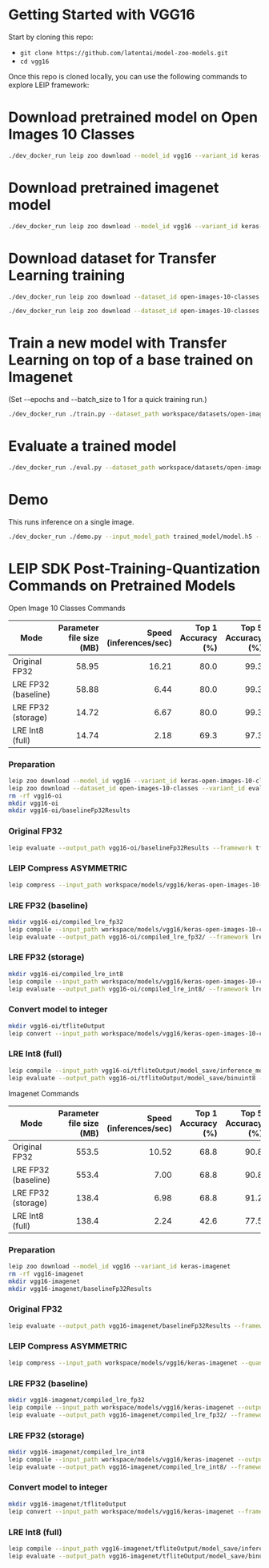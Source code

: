 # Getting Started with VGG16

Start by cloning this repo:
* ```git clone https://github.com/latentai/model-zoo-models.git```
* ```cd vgg16```

Once this repo is cloned locally, you can use the following commands to explore LEIP framework:


# Download pretrained model on Open Images 10 Classes
```bash
./dev_docker_run leip zoo download --model_id vgg16 --variant_id keras-open-images-10-classes
```
# Download pretrained imagenet model
```bash
./dev_docker_run leip zoo download --model_id vgg16 --variant_id keras-imagenet
```
# Download dataset for Transfer Learning training
```bash
./dev_docker_run leip zoo download --dataset_id open-images-10-classes --variant_id train

./dev_docker_run leip zoo download --dataset_id open-images-10-classes --variant_id eval
```
# Train a new model with Transfer Learning on top of a base trained on Imagenet

(Set --epochs and --batch_size to 1 for a quick training run.)
```bash
./dev_docker_run ./train.py --dataset_path workspace/datasets/open-images-10-classes/train/  --eval_dataset_path workspace/datasets/open-images-10-classes/eval/ --epochs 100
```
# Evaluate a trained model
```bash
./dev_docker_run ./eval.py --dataset_path workspace/datasets/open-images-10-classes/eval/ --input_model_path trained_model/model.h5
```
# Demo

This runs inference on a single image.
```bash
./dev_docker_run ./demo.py --input_model_path trained_model/model.h5 --image_file test_images/dog.jpg
```
# LEIP SDK Post-Training-Quantization Commands on Pretrained Models

Open Image 10 Classes Commands

|       Mode        |Parameter file size (MB)|Speed (inferences/sec)|Top 1 Accuracy (%)|Top 5 Accuracy (%)|
|-------------------|-----------------------:|---------------------:|-----------------:|-----------------:|
|Original FP32      |                   58.95|                 16.21|              80.0|              99.3|
|LRE FP32 (baseline)|                   58.88|                  6.44|              80.0|              99.3|
|LRE FP32 (storage) |                   14.72|                  6.67|              80.0|              99.3|
|LRE Int8 (full)    |                   14.74|                  2.18|              69.3|              97.3|

### Preparation
```bash
leip zoo download --model_id vgg16 --variant_id keras-open-images-10-classes
leip zoo download --dataset_id open-images-10-classes --variant_id eval
rm -rf vgg16-oi
mkdir vgg16-oi
mkdir vgg16-oi/baselineFp32Results
```
### Original FP32
```bash
leip evaluate --output_path vgg16-oi/baselineFp32Results --framework tf --input_path workspace/models/vgg16/keras-open-images-10-classes --test_path workspace/datasets/open-images-10-classes/eval/index.txt --class_names workspace/models/vgg16/keras-open-images-10-classes/class_names.txt
```
### LEIP Compress ASYMMETRIC
```bash
leip compress --input_path workspace/models/vgg16/keras-open-images-10-classes --quantizer ASYMMETRIC --bits 8 --output_path vgg16-oi/checkpointCompressed/
```
### LRE FP32 (baseline)
```bash
mkdir vgg16-oi/compiled_lre_fp32
leip compile --input_path workspace/models/vgg16/keras-open-images-10-classes --output_path vgg16-oi/compiled_lre_fp32/bin --input_types=float32 --data_type=float32
leip evaluate --output_path vgg16-oi/compiled_lre_fp32/ --framework lre --input_types=float32 --input_path vgg16-oi/compiled_lre_fp32/bin --test_path workspace/datasets/open-images-10-classes/eval/index.txt --class_names workspace/models/vgg16/keras-open-images-10-classes/class_names.txt
```
### LRE FP32 (storage)
```bash
mkdir vgg16-oi/compiled_lre_int8
leip compile --input_path workspace/models/vgg16/keras-open-images-10-classes --output_path vgg16-oi/compiled_lre_int8/bin --input_types=uint8 --data_type=int8
leip evaluate --output_path vgg16-oi/compiled_lre_int8/ --framework lre --input_types=uint8 --input_path vgg16-oi/compiled_lre_int8/bin --test_path workspace/datasets/open-images-10-classes/eval/index.txt --class_names workspace/models/vgg16/keras-open-images-10-classes/class_names.txt
```
### Convert model to integer
```bash
mkdir vgg16-oi/tfliteOutput
leip convert --input_path workspace/models/vgg16/keras-open-images-10-classes --framework tflite --output_path vgg16-oi/tfliteOutput --data_type int8 --policy TfLite --rep_dataset /shared-workdir/workspace/datasets/open-images-10-classes/eval/Apple/06e47f3aa0036947.jpg
```
### LRE Int8 (full)
```bash
leip compile --input_path vgg16-oi/tfliteOutput/model_save/inference_model.cast.tflite --output_path vgg16-oi/tfliteOutput/model_save/binuint8 --input_types=uint8
leip evaluate --output_path vgg16-oi/tfliteOutput/model_save/binuint8 --framework lre --input_types=uint8 --input_path vgg16-oi/tfliteOutput/model_save/binuint8 --test_path workspace/datasets/open-images-10-classes/eval/index.txt --class_names workspace/models/vgg16/keras-open-images-10-classes/class_names.txt --preprocessor ''
```

Imagenet Commands

|       Mode        |Parameter file size (MB)|Speed (inferences/sec)|Top 1 Accuracy (%)|Top 5 Accuracy (%)|
|-------------------|-----------------------:|---------------------:|-----------------:|-----------------:|
|Original FP32      |                   553.5|                 10.52|              68.8|              90.8|
|LRE FP32 (baseline)|                   553.4|                  7.00|              68.8|              90.8|
|LRE FP32 (storage) |                   138.4|                  6.98|              68.8|              91.2|
|LRE Int8 (full)    |                   138.4|                  2.24|              42.6|              77.5|

### Preparation
```bash
leip zoo download --model_id vgg16 --variant_id keras-imagenet
rm -rf vgg16-imagenet
mkdir vgg16-imagenet
mkdir vgg16-imagenet/baselineFp32Results
```
### Original FP32
```bash
leip evaluate --output_path vgg16-imagenet/baselineFp32Results --framework tf --input_path workspace/models/vgg16/keras-imagenet --test_path /shared/data/sample-models/resources/data/imagenet/testsets/testset_1000_images.preprocessed.1000.txt --class_names workspace/models/vgg16/keras-imagenet/class_names.txt
```
### LEIP Compress ASYMMETRIC
```bash
leip compress --input_path workspace/models/vgg16/keras-imagenet --quantizer ASYMMETRIC --bits 8 --output_path vgg16-imagenet/checkpointCompressed/
```
### LRE FP32 (baseline)
```bash
mkdir vgg16-imagenet/compiled_lre_fp32
leip compile --input_path workspace/models/vgg16/keras-imagenet --output_path vgg16-imagenet/compiled_lre_fp32/bin --input_types=float32 --data_type=float32
leip evaluate --output_path vgg16-imagenet/compiled_lre_fp32/ --framework lre --input_types=float32 --input_path vgg16-imagenet/compiled_lre_fp32/bin --test_path /shared/data/sample-models/resources/data/imagenet/testsets/testset_1000_images.preprocessed.1000.txt --class_names workspace/models/vgg16/keras-imagenet/class_names.txt
```
### LRE FP32 (storage)
```bash
mkdir vgg16-imagenet/compiled_lre_int8
leip compile --input_path workspace/models/vgg16/keras-imagenet --output_path vgg16-imagenet/compiled_lre_int8/bin --input_types=uint8 --data_type=int8
leip evaluate --output_path vgg16-imagenet/compiled_lre_int8/ --framework lre --input_types=uint8 --input_path vgg16-imagenet/compiled_lre_int8/bin --test_path /shared/data/sample-models/resources/data/imagenet/testsets/testset_1000_images.preprocessed.1000.txt --class_names workspace/models/vgg16/keras-imagenet/class_names.txt
```
### Convert model to integer
```bash
mkdir vgg16-imagenet/tfliteOutput
leip convert --input_path workspace/models/vgg16/keras-imagenet --framework tflite --output_path vgg16-imagenet/tfliteOutput --data_type int8 --policy TfLite --rep_dataset /shared/data/sample-models/resources/images/imagenet_images/preprocessed/ILSVRC2012_val_00000001.JPEG
```
### LRE Int8 (full)
```bash
leip compile --input_path vgg16-imagenet/tfliteOutput/model_save/inference_model.cast.tflite --output_path vgg16-imagenet/tfliteOutput/model_save/binuint8 --input_types=uint8
leip evaluate --output_path vgg16-imagenet/tfliteOutput/model_save/binuint8 --framework lre --input_types=uint8 --input_path vgg16-imagenet/tfliteOutput/model_save/binuint8 --test_path /shared/data/sample-models/resources/data/imagenet/testsets/testset_1000_images.preprocessed.1000.txt --class_names workspace/models/vgg16/keras-imagenet/class_names.txt --preprocessor ''
```
